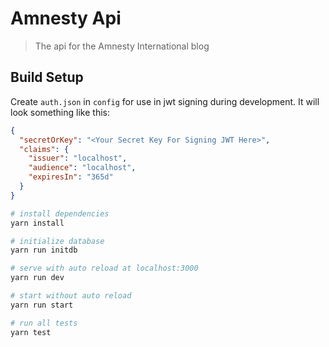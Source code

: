 # Amnesty Api

> The api for the Amnesty International blog

## Build Setup

Create `auth.json` in `config` for use in jwt signing during development.
It will look something like this:
``` json
{
  "secretOrKey": "<Your Secret Key For Signing JWT Here>",
  "claims": {
    "issuer": "localhost",
    "audience": "localhost",
    "expiresIn": "365d"
  }
}
```

``` bash
# install dependencies
yarn install

# initialize database
yarn run initdb

# serve with auto reload at localhost:3000
yarn run dev

# start without auto reload
yarn run start

# run all tests
yarn test
```
